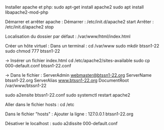 Installer apache et php:
sudo apt-get install apache2
sudo apt install libapache2-mod-php

Démarrer et arrêter apache :
Démarrer : /etc/init.d/apache2 start
Arrêter : /etc/init.d/apache2 stop

Localisation du dossier par défaut :
/var/www/html/index.html

Créer un hôte virtuel :
Dans un terminal :
cd /var/www
sudo mkdir btssn1-22
sudo chmod 777 btssn1-22

-> Insérer un fichier index.html
cd /etc/apache2/sites-available
sudo cp 000-default.conf btssn1-22.conf

-> Dans le fichier :
ServerAdmin webmaster@btssn1-22.org
ServerName btssn1-22.org
ServerAlias www.btssn1-22.org
DocumentRoot /var/www/btssn1-22

sudo a2ensite btssn1-22.conf
sudo systemctl restart apache2

Aller dans le fichier hosts :
cd /etc

Dans le fichier "hosts" :
Ajouter la ligne :
127.0.0.1 btssn1-22.org

Désativer le localhost :
sudo a2dissite 000-default.conf
